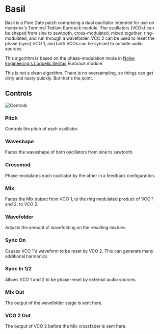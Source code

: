 # Basil

Basil is a Pure Date patch comprising a dual oscillator intended for use on mxmxmx's Terminal Tedium Eurorack module. The oscillators (VCOs) can be shaped from sine to sawtooth, cross-modulated, mixed together, ring-modulated, and run through a wavefolder. VCO 2 can be used to reset the phase (sync) VCO 1, and both VCOs can be synced to outside audio sources. 

This algorithm is based on the phase-modulation mode in [Noise Engineering's Loquelic Iteritas](https://www.noiseengineering.us/loquelic-iteritas/) Eurorack module. 

This is not a clean algorithm. There is no oversampling, so things can get dirty and nasty quickly. But that's the point. 

## Controls

![Controls](https://raw.githubusercontent.com/wilsontr/tt-patches/master/basil/basil-layout.svg)

### Pitch

Controls the pitch of each oscillator.

### Waveshape

Fades the waveshape of both oscillators from sine to sawtooth.

### Crossmod

Phase-modulates each oscillator by the other in a feedback configuration. 

### Mix

Fades the Mix output from VCO 1, to the ring modulated product of VCO 1 and 2, to VCO 2. 

### Wavefolder

Adjusts the amount of wavefolding on the resulting mixture.

### Sync On

Causes VCO 1's waveform to be reset by VCO 2. This can generate many additional harmonics.

### Sync In 1/2

Allows VCO 1 and 2 to be phase-reset by external audio sources.

### Mix Out

The output of the wavefolder stage is sent here.

### VCO 2 Out 

The output of VCO 2 before the Mix crossfader is sent here.
